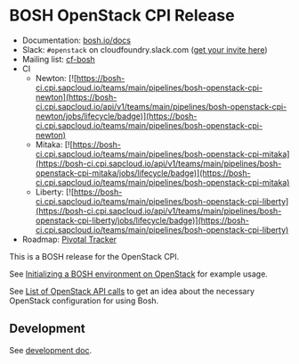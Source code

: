 # BOSH OpenStack CPI Release

* Documentation: [bosh.io/docs](https://bosh.io/docs)
* Slack: `#openstack` on cloudfoundry.slack.com ([get your invite here](https://slack.cloudfoundry.org/))
* Mailing list: [cf-bosh](https://lists.cloudfoundry.org/pipermail/cf-bosh)
* CI 
  * Newton:  [![https://bosh-ci.cpi.sapcloud.io/teams/main/pipelines/bosh-openstack-cpi-newton](https://bosh-ci.cpi.sapcloud.io/api/v1/teams/main/pipelines/bosh-openstack-cpi-newton/jobs/lifecycle/badge)](https://bosh-ci.cpi.sapcloud.io/teams/main/pipelines/bosh-openstack-cpi-newton)
  * Mitaka:  [![https://bosh-ci.cpi.sapcloud.io/teams/main/pipelines/bosh-openstack-cpi-mitaka](https://bosh-ci.cpi.sapcloud.io/api/v1/teams/main/pipelines/bosh-openstack-cpi-mitaka/jobs/lifecycle/badge)](https://bosh-ci.cpi.sapcloud.io/teams/main/pipelines/bosh-openstack-cpi-mitaka)
  * Liberty: [![https://bosh-ci.cpi.sapcloud.io/teams/main/pipelines/bosh-openstack-cpi-liberty](https://bosh-ci.cpi.sapcloud.io/api/v1/teams/main/pipelines/bosh-openstack-cpi-liberty/jobs/lifecycle/badge)](https://bosh-ci.cpi.sapcloud.io/teams/main/pipelines/bosh-openstack-cpi-liberty)
* Roadmap: [Pivotal Tracker](https://www.pivotaltracker.com/n/projects/1456570)

This is a BOSH release for the OpenStack CPI.

See [Initializing a BOSH environment on OpenStack](https://bosh.io/docs/init-openstack.html) for example usage.

See [List of OpenStack API calls](docs/openstack-api-calls.md) to get an idea about the necessary OpenStack configuration for using Bosh.

## Development

See [development doc](CONTRIBUTING.md).
